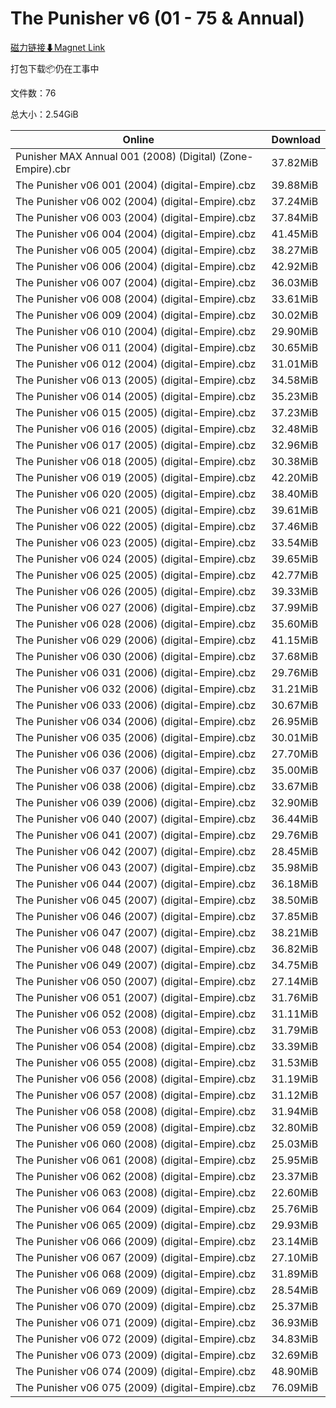 # The Punisher v6 (01 - 75 & Annual)

[磁力链接⬇Magnet Link](magnet:?xt=urn:btih:d76947af7f68e2e4d34e3e74de274e6a047bdd8e&dn=The%20Punisher%20v6%20%2801%20-%2075%20%26%20Annual%29)

打包下载📦仍在工事中

文件数：76

总大小：2.54GiB

Online | Download
--- | ---
Punisher MAX Annual 001 (2008) (Digital) (Zone-Empire).cbr | 37.82MiB
The Punisher v06 001 (2004) (digital-Empire).cbz | 39.88MiB
The Punisher v06 002 (2004) (digital-Empire).cbz | 37.24MiB
The Punisher v06 003 (2004) (digital-Empire).cbz | 37.84MiB
The Punisher v06 004 (2004) (digital-Empire).cbz | 41.45MiB
The Punisher v06 005 (2004) (digital-Empire).cbz | 38.27MiB
The Punisher v06 006 (2004) (digital-Empire).cbz | 42.92MiB
The Punisher v06 007 (2004) (digital-Empire).cbz | 36.03MiB
The Punisher v06 008 (2004) (digital-Empire).cbz | 33.61MiB
The Punisher v06 009 (2004) (digital-Empire).cbz | 30.02MiB
The Punisher v06 010 (2004) (digital-Empire).cbz | 29.90MiB
The Punisher v06 011 (2004) (digital-Empire).cbz | 30.65MiB
The Punisher v06 012 (2004) (digital-Empire).cbz | 31.01MiB
The Punisher v06 013 (2005) (digital-Empire).cbz | 34.58MiB
The Punisher v06 014 (2005) (digital-Empire).cbz | 35.23MiB
The Punisher v06 015 (2005) (digital-Empire).cbz | 37.23MiB
The Punisher v06 016 (2005) (digital-Empire).cbz | 32.48MiB
The Punisher v06 017 (2005) (digital-Empire).cbz | 32.96MiB
The Punisher v06 018 (2005) (digital-Empire).cbz | 30.38MiB
The Punisher v06 019 (2005) (digital-Empire).cbz | 42.20MiB
The Punisher v06 020 (2005) (digital-Empire).cbz | 38.40MiB
The Punisher v06 021 (2005) (digital-Empire).cbz | 39.61MiB
The Punisher v06 022 (2005) (digital-Empire).cbz | 37.46MiB
The Punisher v06 023 (2005) (digital-Empire).cbz | 33.54MiB
The Punisher v06 024 (2005) (digital-Empire).cbz | 39.65MiB
The Punisher v06 025 (2005) (digital-Empire).cbz | 42.77MiB
The Punisher v06 026 (2005) (digital-Empire).cbz | 39.33MiB
The Punisher v06 027 (2006) (digital-Empire).cbz | 37.99MiB
The Punisher v06 028 (2006) (digital-Empire).cbz | 35.60MiB
The Punisher v06 029 (2006) (digital-Empire).cbz | 41.15MiB
The Punisher v06 030 (2006) (digital-Empire).cbz | 37.68MiB
The Punisher v06 031 (2006) (digital-Empire).cbz | 29.76MiB
The Punisher v06 032 (2006) (digital-Empire).cbz | 31.21MiB
The Punisher v06 033 (2006) (digital-Empire).cbz | 30.67MiB
The Punisher v06 034 (2006) (digital-Empire).cbz | 26.95MiB
The Punisher v06 035 (2006) (digital-Empire).cbz | 30.01MiB
The Punisher v06 036 (2006) (digital-Empire).cbz | 27.70MiB
The Punisher v06 037 (2006) (digital-Empire).cbz | 35.00MiB
The Punisher v06 038 (2006) (digital-Empire).cbz | 33.67MiB
The Punisher v06 039 (2006) (digital-Empire).cbz | 32.90MiB
The Punisher v06 040 (2007) (digital-Empire).cbz | 36.44MiB
The Punisher v06 041 (2007) (digital-Empire).cbz | 29.76MiB
The Punisher v06 042 (2007) (digital-Empire).cbz | 28.45MiB
The Punisher v06 043 (2007) (digital-Empire).cbz | 35.98MiB
The Punisher v06 044 (2007) (digital-Empire).cbz | 36.18MiB
The Punisher v06 045 (2007) (digital-Empire).cbz | 38.50MiB
The Punisher v06 046 (2007) (digital-Empire).cbz | 37.85MiB
The Punisher v06 047 (2007) (digital-Empire).cbz | 38.21MiB
The Punisher v06 048 (2007) (digital-Empire).cbz | 36.82MiB
The Punisher v06 049 (2007) (digital-Empire).cbz | 34.75MiB
The Punisher v06 050 (2007) (digital-Empire).cbz | 27.14MiB
The Punisher v06 051 (2007) (digital-Empire).cbz | 31.76MiB
The Punisher v06 052 (2008) (digital-Empire).cbz | 31.11MiB
The Punisher v06 053 (2008) (digital-Empire).cbz | 31.79MiB
The Punisher v06 054 (2008) (digital-Empire).cbz | 33.39MiB
The Punisher v06 055 (2008) (digital-Empire).cbz | 31.53MiB
The Punisher v06 056 (2008) (digital-Empire).cbz | 31.19MiB
The Punisher v06 057 (2008) (digital-Empire).cbz | 31.12MiB
The Punisher v06 058 (2008) (digital-Empire).cbz | 31.94MiB
The Punisher v06 059 (2008) (digital-Empire).cbz | 32.80MiB
The Punisher v06 060 (2008) (digital-Empire).cbz | 25.03MiB
The Punisher v06 061 (2008) (digital-Empire).cbz | 25.95MiB
The Punisher v06 062 (2008) (digital-Empire).cbz | 23.37MiB
The Punisher v06 063 (2008) (digital-Empire).cbz | 22.60MiB
The Punisher v06 064 (2009) (digital-Empire).cbz | 25.76MiB
The Punisher v06 065 (2009) (digital-Empire).cbz | 29.93MiB
The Punisher v06 066 (2009) (digital-Empire).cbz | 23.14MiB
The Punisher v06 067 (2009) (digital-Empire).cbz | 27.10MiB
The Punisher v06 068 (2009) (digital-Empire).cbz | 31.89MiB
The Punisher v06 069 (2009) (digital-Empire).cbz | 28.54MiB
The Punisher v06 070 (2009) (digital-Empire).cbz | 25.37MiB
The Punisher v06 071 (2009) (digital-Empire).cbz | 36.93MiB
The Punisher v06 072 (2009) (digital-Empire).cbz | 34.83MiB
The Punisher v06 073 (2009) (digital-Empire).cbz | 32.69MiB
The Punisher v06 074 (2009) (digital-Empire).cbz | 48.90MiB
The Punisher v06 075 (2009) (digital-Empire).cbz | 76.09MiB
